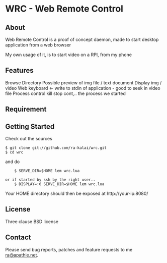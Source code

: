 WRC - Web Remote Control
========================

About
-----
Web Remote Control is a proof of concept daemon, made to start desktop application from a web browser

My own usage of it, is to start video on a RPI, from my phone

Features
--------
Browse Directory
Possible preview of img file / text document
Display img / video
Web keyboard <- write to stdin of application - good to seek in video file
Process control kill stop cont,.. the process we started

Requirement
-----------

[altered lem]: https://github.com/ra-kalai/lem/
[lpeg]: http://www.inf.puc-rio.br/~roberto/lpeg/

[mpv]: http://mpv.io/ 
[feh]: https://feh.finalrewind.org/
[imagemagick]: https://www.imagemagick.org/


Getting Started
---------------
Check out the sources

    $ git clone git://github.com/ra-kalai/wrc.git
    $ cd wrc

and do

		$ SERVE_DIR=$HOME lem wrc.lua 

    or if started by ssh by the right user..
		$ DISPLAY=:0 SERVE_DIR=$HOME lem wrc.lua 

Your HOME directory should then be exposed at http://your-ip:8080/


License
-------

  Three clause BSD license


Contact
-------

Please send bug reports, patches and feature requests to me <ra@apathie.net>.
